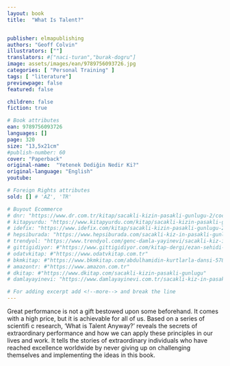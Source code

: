 ```yaml
---
layout: book
title:  "What Is Talent?"


publisher: elmapublishing
authors: "Geoff Colvin"
illustrators: [""]
translators: #["naci-turan","burak-dogru"]
image: assets/images/ean/9789756093726.jpg
categories: [ "Personal Training" ]
tags: [ "literature"]
previewpage: false
featured: false

children: false
fiction: true

# Book attributes
ean: 9789756093726
languages: []
page: 320
size: "13,5x21cm"
#publish-number: 60
cover: "Paperback"
original-name:  "Yetenek Dediğin Nedir Ki?"
original-language: "English"
youtube:

# Foreign Rights attributes
sold: [] # 'AZ', 'TR'

# Buyout Ecommerce
# dnr: "https://www.dr.com.tr/kitap/sacakli-kizin-pasakli-gunlugu-2/cocuk-ve-genclik/genclik-10-yas/roman-oyku/urunno=0001893059001"
# kitapyurdu: "https://www.kitapyurdu.com/kitap/sacakli-kizin-pasakli-gunlugu-2-/560122.html&filter_name=Sa%C3%A7akl%C4%B1+K%C4%B1z%27%C4%B1n+Pasakl%C4%B1+G%C3%BCnl%C3%BC%C4%9F%C3%BC+2"
# idefix: "https://www.idefix.com/kitap/sacakli-kizin-pasakli-gunlugu-2/cocuk-ve-genclik/genclik-10-yas/roman-oyku/urunno=0001893059001"
# hepsiburada: "https://www.hepsiburada.com/sacakli-kiz-in-pasakli-gunlugu-2-damla-yayinevi-p-HBV000012ER86"
# trendyol: "https://www.trendyol.com/genc-damla-yayinevi/sacakli-kiz-in-pasakli-gunlugu-2-p-54825777"
# gittigidiyor: #"https://www.gittigidiyor.com/kitap-dergi/ezan-sehidi-adnan-menderes_pdp_732728793"
# odatvkitap: #"https://www.odatvkitap.com.tr"
# bkmkitap: #"https://www.bkmkitap.com/abdulhamidin-kurtlarla-dansi-578226"
# amazontr: #"https://www.amazon.com.tr"
# dkitap: #"https://www.dkitap.com/sacakli-kizin-pasakli-gunlugu"
# damlayayinevi: "https://www.damlayayinevi.com.tr/sacakli-kiz-in-pasakli-gunlugu-2-bu-iste-bi-terslik-var"

# For adding excerpt add <!--more--> and break the line
---
```

Great performance is not a gift bestowed upon
some beforehand. It comes with a high price, but
it is achievable for all of us. Based on a series of
scientifi c research, ‘What is Talent Anyway?’ reveals the secrets of extraordinary performance and
how we can apply these principles in our lives and
work. It tells the stories of extraordinary individuals
who have reached excellence worldwide by never
giving up on challenging themselves and implementing the ideas in this book.
<!--more--> 

